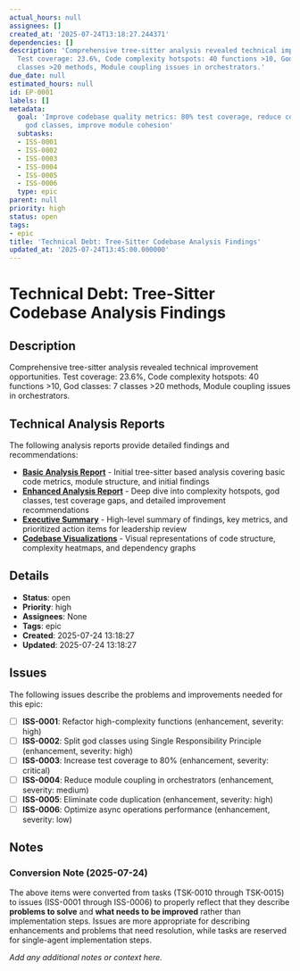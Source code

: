 ```yaml
---
actual_hours: null
assignees: []
created_at: '2025-07-24T13:18:27.244371'
dependencies: []
description: 'Comprehensive tree-sitter analysis revealed technical improvement opportunities.
  Test coverage: 23.6%, Code complexity hotspots: 40 functions >10, God classes: 7
  classes >20 methods, Module coupling issues in orchestrators.'
due_date: null
estimated_hours: null
id: EP-0001
labels: []
metadata:
  goal: 'Improve codebase quality metrics: 80% test coverage, reduce complexity, eliminate
    god classes, improve module cohesion'
  subtasks:
  - ISS-0001
  - ISS-0002
  - ISS-0003
  - ISS-0004
  - ISS-0005
  - ISS-0006
  type: epic
parent: null
priority: high
status: open
tags:
- epic
title: 'Technical Debt: Tree-Sitter Codebase Analysis Findings'
updated_at: '2025-07-24T13:45:00.000000'
---
```


# Technical Debt: Tree-Sitter Codebase Analysis Findings

## Description
Comprehensive tree-sitter analysis revealed technical improvement opportunities. Test coverage: 23.6%, Code complexity hotspots: 40 functions >10, God classes: 7 classes >20 methods, Module coupling issues in orchestrators.

## Technical Analysis Reports

The following analysis reports provide detailed findings and recommendations:

- **[Basic Analysis Report](../../docs/codebase-analysis/codebase_analysis_report.md)** - Initial tree-sitter based analysis covering basic code metrics, module structure, and initial findings
- **[Enhanced Analysis Report](../../docs/codebase-analysis/codebase_analysis_enhanced_report.md)** - Deep dive into complexity hotspots, god classes, test coverage gaps, and detailed improvement recommendations
- **[Executive Summary](../../docs/codebase-analysis/tree_sitter_analysis_summary.md)** - High-level summary of findings, key metrics, and prioritized action items for leadership review
- **[Codebase Visualizations](../../docs/codebase-analysis/codebase_visualizations.md)** - Visual representations of code structure, complexity heatmaps, and dependency graphs

## Details
- **Status**: open
- **Priority**: high
- **Assignees**: None
- **Tags**: epic
- **Created**: 2025-07-24 13:18:27
- **Updated**: 2025-07-24 13:18:27

## Issues

The following issues describe the problems and improvements needed for this epic:

- [ ] **ISS-0001**: Refactor high-complexity functions (enhancement, severity: high)
- [ ] **ISS-0002**: Split god classes using Single Responsibility Principle (enhancement, severity: high)
- [ ] **ISS-0003**: Increase test coverage to 80% (enhancement, severity: critical)
- [ ] **ISS-0004**: Reduce module coupling in orchestrators (enhancement, severity: medium)
- [ ] **ISS-0005**: Eliminate code duplication (enhancement, severity: high)
- [ ] **ISS-0006**: Optimize async operations performance (enhancement, severity: low)

## Notes

### Conversion Note (2025-07-24)
The above items were converted from tasks (TSK-0010 through TSK-0015) to issues (ISS-0001 through ISS-0006) to properly reflect that they describe **problems to solve** and **what needs to be improved** rather than implementation steps. Issues are more appropriate for describing enhancements and problems that need resolution, while tasks are reserved for single-agent implementation steps.

_Add any additional notes or context here._
